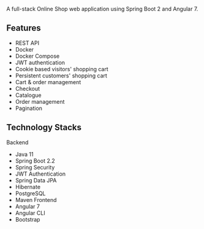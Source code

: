 A full-stack Online Shop web application using Spring Boot 2 and Angular 7. 

## Features
- REST API
- Docker
- Docker Compose
- JWT authentication
- Cookie based visitors' shopping cart
- Persistent customers' shopping cart
- Cart & order management
- Checkout
- Catalogue
- Order management
- Pagination
## Technology Stacks
Backend
  - Java 11
  - Spring Boot 2.2
  - Spring Security
  - JWT Authentication
  - Spring Data JPA
  - Hibernate
  - PostgreSQL
  - Maven
Frontend
  - Angular 7
  - Angular CLI
  - Bootstrap



